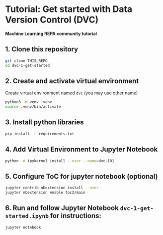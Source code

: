 # Tutorial: Get started with Data Version Control (DVC)
**Machine Learning REPA community tutorial**

## 1. Clone this repository

```bash
git clone THIS_REPO
cd dvc-1-get-started
```

## 2. Create and activate virtual environment

Create virtual environment named `dvc` (you may use other name)
```bash
python3 -m venv .venv
source .venv/bin/activate
```

## 3. Install python libraries

```bash
pip install -r requirements.txt
```

## 4. Add Virtual Environment to Jupyter Notebook

```bash
python -m ipykernel install --user --name=dvc-101
```

## 5. Configure ToC for jupyter notebook (optional)

```bash
jupyter contrib nbextension install --user
jupyter nbextension enable toc2/main
```

## 6. Run and follow Jupyter Notebook `dvc-1-get-started.ipynb` for instructions:

```bash
jupyter notebook
```
